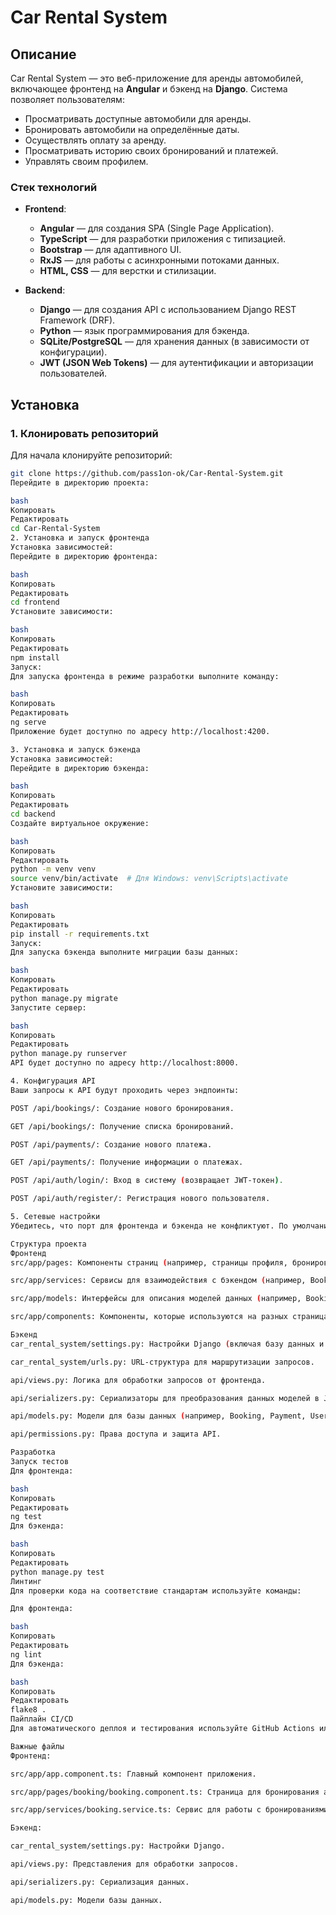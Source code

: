# Car Rental System

## Описание

Car Rental System — это веб-приложение для аренды автомобилей, включающее фронтенд на **Angular** и бэкенд на **Django**. Система позволяет пользователям:

- Просматривать доступные автомобили для аренды.
- Бронировать автомобили на определённые даты.
- Осуществлять оплату за аренду.
- Просматривать историю своих бронирований и платежей.
- Управлять своим профилем.

### Стек технологий

- **Frontend**:
  - **Angular** — для создания SPA (Single Page Application).
  - **TypeScript** — для разработки приложения с типизацией.
  - **Bootstrap** — для адаптивного UI.
  - **RxJS** — для работы с асинхронными потоками данных.
  - **HTML, CSS** — для верстки и стилизации.

- **Backend**:
  - **Django** — для создания API с использованием Django REST Framework (DRF).
  - **Python** — язык программирования для бэкенда.
  - **SQLite/PostgreSQL** — для хранения данных (в зависимости от конфигурации).
  - **JWT (JSON Web Tokens)** — для аутентификации и авторизации пользователей.

## Установка

### 1. Клонировать репозиторий

Для начала клонируйте репозиторий:

```bash
git clone https://github.com/pass1on-ok/Car-Rental-System.git
Перейдите в директорию проекта:

bash
Копировать
Редактировать
cd Car-Rental-System
2. Установка и запуск фронтенда
Установка зависимостей:
Перейдите в директорию фронтенда:

bash
Копировать
Редактировать
cd frontend
Установите зависимости:

bash
Копировать
Редактировать
npm install
Запуск:
Для запуска фронтенда в режиме разработки выполните команду:

bash
Копировать
Редактировать
ng serve
Приложение будет доступно по адресу http://localhost:4200.

3. Установка и запуск бэкенда
Установка зависимостей:
Перейдите в директорию бэкенда:

bash
Копировать
Редактировать
cd backend
Создайте виртуальное окружение:

bash
Копировать
Редактировать
python -m venv venv
source venv/bin/activate  # Для Windows: venv\Scripts\activate
Установите зависимости:

bash
Копировать
Редактировать
pip install -r requirements.txt
Запуск:
Для запуска бэкенда выполните миграции базы данных:

bash
Копировать
Редактировать
python manage.py migrate
Запустите сервер:

bash
Копировать
Редактировать
python manage.py runserver
API будет доступно по адресу http://localhost:8000.

4. Конфигурация API
Ваши запросы к API будут проходить через эндпоинты:

POST /api/bookings/: Создание нового бронирования.

GET /api/bookings/: Получение списка бронирований.

POST /api/payments/: Создание нового платежа.

GET /api/payments/: Получение информации о платежах.

POST /api/auth/login/: Вход в систему (возвращает JWT-токен).

POST /api/auth/register/: Регистрация нового пользователя.

5. Сетевые настройки
Убедитесь, что порт для фронтенда и бэкенда не конфликтуют. По умолчанию фронтенд работает на 4200, а бэкенд на 8000. Если нужно, вы можете изменить порты в конфигурации.

Структура проекта
Фронтенд
src/app/pages: Компоненты страниц (например, страницы профиля, бронирования, платежей).

src/app/services: Сервисы для взаимодействия с бэкендом (например, BookingService, AuthService).

src/app/models: Интерфейсы для описания моделей данных (например, Booking, User).

src/app/components: Компоненты, которые используются на разных страницах (например, форма бронирования).

Бэкенд
car_rental_system/settings.py: Настройки Django (включая базу данных и настройки API).

car_rental_system/urls.py: URL-структура для маршрутизации запросов.

api/views.py: Логика для обработки запросов от фронтенда.

api/serializers.py: Сериализаторы для преобразования данных моделей в JSON.

api/models.py: Модели для базы данных (например, Booking, Payment, User).

api/permissions.py: Права доступа и защита API.

Разработка
Запуск тестов
Для фронтенда:

bash
Копировать
Редактировать
ng test
Для бэкенда:

bash
Копировать
Редактировать
python manage.py test
Линтинг
Для проверки кода на соответствие стандартам используйте команды:

Для фронтенда:

bash
Копировать
Редактировать
ng lint
Для бэкенда:

bash
Копировать
Редактировать
flake8 .
Пайплайн CI/CD
Для автоматического деплоя и тестирования используйте GitHub Actions или GitLab CI. Конфигурации для CI/CD можно найти в директориях .github/workflows или .gitlab-ci.yml.

Важные файлы
Фронтенд:

src/app/app.component.ts: Главный компонент приложения.

src/app/pages/booking/booking.component.ts: Страница для бронирования автомобилей.

src/app/services/booking.service.ts: Сервис для работы с бронированиями.

Бэкенд:

car_rental_system/settings.py: Настройки Django.

api/views.py: Представления для обработки запросов.

api/serializers.py: Сериализация данных.

api/models.py: Модели базы данных.
